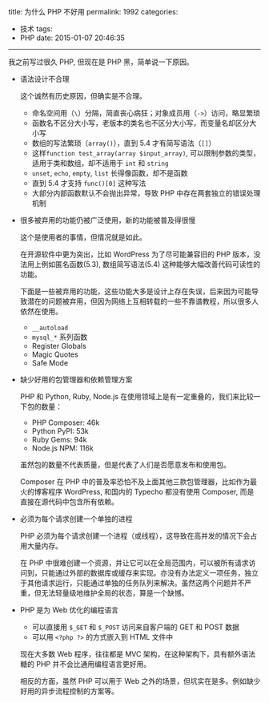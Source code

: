 title: 为什么 PHP 不好用
permalink: 1992
categories:
  - 技术
tags:
  - PHP
date: 2015-01-07 20:46:35
---

我之前写过很久 PHP, 但现在是 PHP 黑，简单说一下原因。

* 语法设计不合理

    这个诚然有历史原因，但确实是不合理。  

    * 命名空间用（`\`）分隔，简直丧心病狂；对象成员用（`->`）访问，略显繁琐
    * 函数名不区分大小写，老版本的类名也不区分大小写，而变量名却区分大小写
    * 数组的写法繁琐（`array()`），直到 5.4 才有简写语法（`[]`）
    * 这样`function test_array(array $input_array)`, 可以限制参数的类型，适用于类和数组，却不适用于 `int` 和 `string`
    * `unset`, `echo`, `empty`, `list` 长得像函数，却不是函数
    * 直到 5.4 才支持 `func()[0]` 这种写法
    * 大部分内部函数默认不会抛出异常，导致 PHP 中存在两套独立的错误处理机制

* 很多被弃用的功能仍被广泛使用，新的功能被普及得很慢

    这个是使用者的事情，但情况就是如此。  

    在开源软件中更为突出，比如 WordPress 为了尽可能兼容旧的 PHP 版本，没法用上例如匿名函数(5.3), 数组简写语法(5.4) 这种能够大幅改善代码可读性的功能。

    下面是一些被弃用的功能，这些功能大多是设计上存在失误，后来因为可能导致潜在的问题被弃用，但因为网络上互相转载的一些不靠谱教程，所以很多人依然在使用。

    * `__autoload`
    * `mysql_*` 系列函数
    * Register Globals
    * Magic Quotes
    * Safe Mode

* 缺少好用的包管理器和依赖管理方案

    PHP 和 Python, Ruby, Node.js 在使用领域上是有一定重叠的，我们来比较一下包的数量：

    * PHP Composer: 46k
    * Python PyPI: 53k
    * Ruby Gems: 94k
    * Node.js NPM: 116k

    虽然包的数量不代表质量，但是代表了人们是否愿意发布和使用包。

    Composer 在 PHP 中的普及率恐怕不及上面其他三款包管理器，比如作为最火的博客程序 WordPress, 和国内的 Typecho 都没有使用 Composer, 而是直接在源代码中包含所有依赖。

* 必须为每个请求创建一个单独的进程

    PHP 必须为每个请求创建一个进程（或线程），这导致在高并发的情况下会占用大量内存。

    在 PHP 中很难创建一个资源，并让它可以在全局范围内，可以被所有请求访问到，只能通过外部的数据库或缓存来实现。亦没有办法定义一项任务，独立于其他请求运行，只能通过单独的任务队列来解决。虽然这两个问题并不严重，但无法轻量级地维护全局的状态，算是一个缺憾。

* PHP 是为 Web 优化的编程语言

    * 可以直接用 `$_GET` 和 `$_POST` 访问来自客户端的 GET 和 POST 数据
    * 可以用 `<?php ?>` 的方式嵌入到 HTML 文件中

    现在大多数 Web 程序，往往都是 MVC 架构，在这种架构下，具有额外语法糖的 PHP 并不会比通用编程语言更好用。

    相反的方面，虽然 PHP 可以用于 Web 之外的场景，但坑实在是多。例如缺少好用的异步流程控制的方案等。
